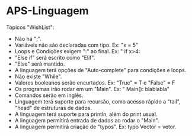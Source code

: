 # APS-Linguagem
Tópicos "WishList":
  - Não há ";".
  - Variáveis não são declaradas com tipo. Ex: "x = 5"
  - Loops e Condições exigem ":" ao final. Ex: " if x>4:
  - "Else if" será escrito como "Elif".
  - "Else" será mantido.
  - A linguagem terá opções de "Auto-complete" para condições e loops.
  - Não existe "While".
  - Valores booleanos serão encurtados. Ex: "True" = T e "False" = F
  - Os programas irão rodar em um "Main". Ex: " Main(): blablabla"
  - Comandos serão em inglês.
  - Linguagem terá suporte para recursão, como acesso rápido a "tail", "head" de estruturas de dados.
  - A linguagem terá suporte para println, além do print usual.
  - A linguagem permitirá entrada de dados ao rodar o "Main".
  - A linguagem permitirá criação de "typos". Ex: typo Vector<Int> = vetor.
